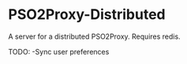 PSO2Proxy-Distributed
=====================

A server for a distributed PSO2Proxy. Requires redis.

TODO:
-Sync user preferences